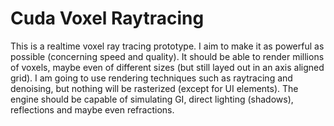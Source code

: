 # Cuda Voxel Raytracing
This is a realtime voxel ray tracing prototype. I aim to make it as powerful as possible (concerning speed and quality). It should be able to render millions of voxels, maybe even of different sizes (but still layed out in an axis aligned grid). I am going to use rendering techniques such as raytracing and denoising, but nothing will be rasterized (except for UI elements). The engine should be capable of simulating GI, direct lighting (shadows), reflections and maybe even refractions.

